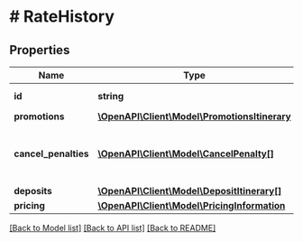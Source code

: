 # # RateHistory

## Properties

Name | Type | Description | Notes
------------ | ------------- | ------------- | -------------
**id** | **string** | The id of the rate. | [optional]
**promotions** | [**\OpenAPI\Client\Model\PromotionsItinerary**](PromotionsItinerary.md) |  | [optional]
**cancel_penalties** | [**\OpenAPI\Client\Model\CancelPenalty[]**](CancelPenalty.md) | The cancel penalties associated with the itinerary. | [optional]
**deposits** | [**\OpenAPI\Client\Model\DepositItinerary[]**](DepositItinerary.md) |  | [optional]
**pricing** | [**\OpenAPI\Client\Model\PricingInformation**](PricingInformation.md) |  | [optional]

[[Back to Model list]](../../README.md#models) [[Back to API list]](../../README.md#endpoints) [[Back to README]](../../README.md)
